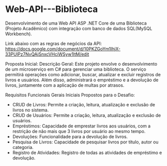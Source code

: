 # Web-API---Biblioteca
Desenvolvimento de uma Web API ASP .NET Core de uma Biblioteca (Projeto Acadêmico) com integração com banco de dados SQL(MySQL Workbench).

Link abaixo com as regras de negócios da API:
https://docs.google.com/document/d/10PKZGoYm1IhjX-33PUlPz7NvQAiSnxcVHciWSyw1ltM/edit

Proposta Inicial:
Descrição Geral: Este projeto envolve o desenvolvimento de um microserviço em C#
para gerenciar uma biblioteca. O serviço permitirá operações como adicionar, buscar,
atualizar e excluir registros de livros e usuários. Além disso, administrará o empréstimo
e a devolução de livros, juntamente com a aplicação de multas por atrasos.

Requisitos Funcionais Gerais Iniciais Propostos para o Desafio:
- CRUD de Livros: Permite a criação, leitura, atualização e exclusão de livros no
sistema.
- CRUD de Usuários: Permite a criação, leitura, atualização e exclusão de
usuários.
- Empréstimos: Capacidade de emprestar livros aos usuários, com a restrição de
não mais que 3 livros por usuário ao mesmo tempo.
- Devoluções: Funcionalidade para a devolução de livros.
- Pesquisa de Livros: Capacidade de pesquisar livros por título, autor ou
categoria.
- Registro de Atividades: Registro de todas as atividades de empréstimo e
devolução.

